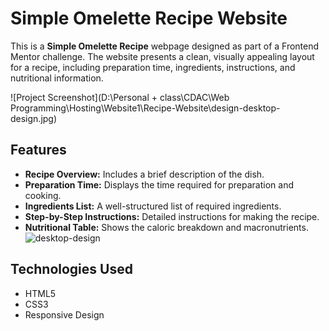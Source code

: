 # Simple Omelette Recipe Website

This is a **Simple Omelette Recipe** webpage designed as part of a Frontend Mentor challenge. The website presents a clean, visually appealing layout for a recipe, including preparation time, ingredients, instructions, and nutritional information.

![Project Screenshot](D:\Personal + class\CDAC\Web Programming\Hosting\Website1\Recipe-Website\design-desktop-design.jpg)

## Features
- **Recipe Overview:** Includes a brief description of the dish.
- **Preparation Time:** Displays the time required for preparation and cooking.
- **Ingredients List:** A well-structured list of required ingredients.
- **Step-by-Step Instructions:** Detailed instructions for making the recipe.
- **Nutritional Table:** Shows the caloric breakdown and macronutrients.
![desktop-design](https://github.com/user-attachments/assets/fe0d8262-bca2-43be-b4e5-d9e02c011629)

## Technologies Used
- HTML5
- CSS3
- Responsive Design
